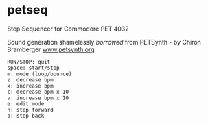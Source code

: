 # petseq
Step Sequencer for Commodore PET 4032

Sound generation shamelessly *borrowed* from
PETSynth - by Chiron Bramberger  www.petsynth.org

```r: randomize notes
RUN/STOP: quit
space: start/stop
m: mode (loop/bounce)
z: decrease bpm
x: increase bpm
c: decrease bpm x 10
v: increase bpm x 10
e: edit mode
n: step forward
b: step back
```

